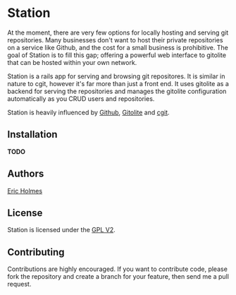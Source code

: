 Station
=======
At the moment, there are very few options for locally hosting and serving git repositories. Many businesses don't want to host their private repositories on a service like Github, and the cost for a small business is prohibitive. The goal of Station is to fill this gap; offering a powerful web interface to gitolite that can be hosted within your own network.

Station is a rails app for serving and browsing git repositores. It is similar in nature to cgit, however it's far more than just a front end. It uses gitolite as a backend for serving the repositories and manages the gitolite configuration automatically as you CRUD users and repositories.

Station is heavily influenced by [Github](http://github.com), [Gitolite](https://github.com/sitaramc/gitolite) and [cgit](http://hjemli.net/git/cgit/).

Installation
------------
**TODO**

Authors
-------
[Eric Holmes](mailto:eric@ejholmes.net)

License
-------
Station is licensed under the [GPL V2](http://www.gnu.org/licenses/gpl-2.0.html).

Contributing
------------
Contributions are highly encouraged. If you want to contribute code, please fork the repository and create a branch for your feature, then send me a pull request.

